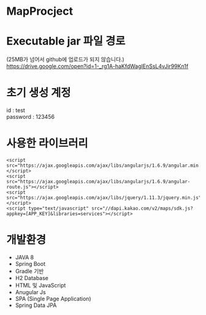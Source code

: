 # MapProcject
# Executable jar 파일 경로 
(25MB가 넘어서 github에 업로드가 되지 않습니다.) <br>
https://drive.google.com/open?id=1-_rg1A-haKfdWaglEnSsL4vJir99Kn1f 

# 초기 생성 계정
id : test <br>
password : 123456

# 사용한 라이브러리
	<script src="https://ajax.googleapis.com/ajax/libs/angularjs/1.6.9/angular.min.js"></script>
	<script src="https://ajax.googleapis.com/ajax/libs/angularjs/1.6.9/angular-route.js"></script>
	<script src="https://ajax.googleapis.com/ajax/libs/jquery/1.11.3/jquery.min.js"></script> 
	<script type="text/javascript" src="//dapi.kakao.com/v2/maps/sdk.js?appkey=[APP_KEY]&libraries=services"></script>
  
# 개발환경
  - JAVA 8
  - Spring Boot
  - Gradle 기반
  - H2 Database
  - HTML 및 JavaScript
  - Anugular Js
  - SPA (Single Page Application)
  - Spring Data JPA
